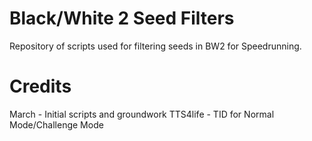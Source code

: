 # Black/White 2 Seed Filters
Repository of scripts used for filtering seeds in BW2 for Speedrunning.

# Credits 
March - Initial scripts and groundwork
TTS4life - TID for Normal Mode/Challenge Mode
